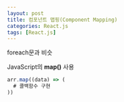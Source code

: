 ```yaml
---
layout: post
title: 컴포넌트 맵핑(Component Mapping)
categories: React.js
tags: [React.js]
---
```


foreach문과 비슷

JavaScript의 **map()** 사용

```javascript
arr.map((data) => (
  # 콜백함수 구현
))
```